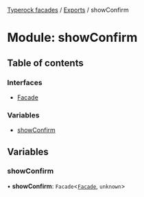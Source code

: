 [Typerock facades](../index.md) / [Exports](../modules.md) / showConfirm

# Module: showConfirm

## Table of contents

### Interfaces

- [Facade](../interfaces/showConfirm.Facade.md)

### Variables

- [showConfirm](showConfirm.md#showconfirm)

## Variables

### showConfirm

• **showConfirm**: `Facade`<[`Facade`](../interfaces/showConfirm.Facade.md), `unknown`\>
